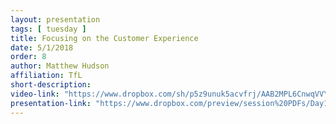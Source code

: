 ```yaml
---
layout: presentation
tags: [ tuesday ]
title: Focusing on the Customer Experience
date: 5/1/2018
order: 8
author: Matthew Hudson
affiliation: TfL
short-description:
video-link: "https://www.dropbox.com/sh/p5z9unuk5acvfrj/AAB2MPL6CnwqVVYT3BP3VGPMa/Day1/2018-05-01_Cal-ITC_Day1-8.Hudson.mp4"  
presentation-link: "https://www.dropbox.com/preview/session%20PDFs/Day1/5.hudson_calitp.pdf"
---
```

